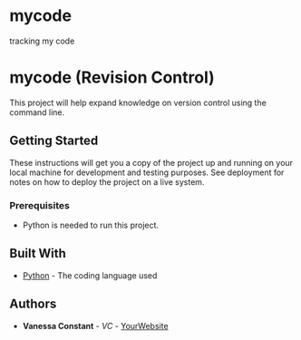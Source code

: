 # mycode
tracking my code

# mycode (Revision Control)

This project will help expand knowledge on version control using the command line. 

## Getting Started

These instructions will get you a copy of the project up and running on your local machine
for development and testing purposes. See deployment for notes on how to deploy the project
on a live system.

### Prerequisites

- Python is needed to run this project.

## Built With

* [Python](https://www.python.org/) - The coding language used

## Authors

* **Vanessa Constant** - *VC* - [YourWebsite](https://example.com/)
